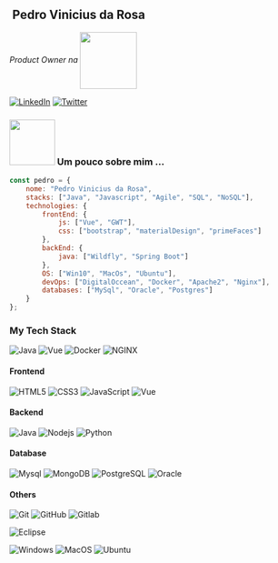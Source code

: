 <h2> Pedro Vinicius da Rosa </h2>

<p><em>Product Owner na </em> <a href="http://www.digitro.com"> 
    <img align='center' src="https://lh3.googleusercontent.com/d/1dZTRyx2F8EzclX_UU2FsrRAy83qJiU1o" width="100"> </a> </p>

<a href="https://www.linkedin.com/in/pedrovinicius/" target="_blank"><img src="https://img.shields.io/badge/LinkedIn-%231877F2.svg?&style=flat-square&logo=LinkedIn&logoColor=white" alt="LinkedIn"></a>
<a href="https://twitter.com/pedro_vinicius" target="_blank"><img src="https://img.shields.io/badge/Twitter-%231877F2.svg?&style=flat-square&logo=twitter&logoColor=white" alt="Twitter"></a>

### <img src="https://media.giphy.com/media/iIqmM5tTjmpOB9mpbn/giphy.gif" width="80"> Um pouco sobre mim ...

```javascript
const pedro = {
    nome: "Pedro Vinicius da Rosa", 
    stacks: ["Java", "Javascript", "Agile", "SQL", "NoSQL"],
    technologies: {
        frontEnd: {
            js: ["Vue", "GWT"],
            css: ["bootstrap", "materialDesign", "primeFaces"]
        },
        backEnd: {
            java: ["Wildfly", "Spring Boot"]
        },
        OS: ["Win10", "MacOs", "Ubuntu"],
        devOps: ["DigitalOccean", "Docker", "Apache2", "Nginx"],
        databases: ["MySql", "Oracle", "Postgres"]
    }
};
```


### My Tech Stack

![Java](http://img.shields.io/badge/-Java-ff0000?style=flat&logo=java&logoColor=ffffff)
![Vue](http://img.shields.io/badge/-Vue-3BDA94?style=flat&logo=vue.js&logoColor=ffffff)
![Docker](https://img.shields.io/badge/-Docker-black?style=flat&logo=docker)
![NGINX](http://img.shields.io/badge/-NGINX-269539?style=flat&logo=nginx&logoColor=ffffff)

#### Frontend
![HTML5](https://img.shields.io/badge/-HTML5-%23E44D27?style=flat&logo=html5&logoColor=ffffff)
![CSS3](https://img.shields.io/badge/-CSS3-%231572B6?style=flat&logo=css3)
![JavaScript](https://img.shields.io/badge/-JavaScript-%23F7DF1C?style=flat&logo=javascript&logoColor=000000&labelColor=%23F7DF1C&color=%23FFCE5A)
![Vue](http://img.shields.io/badge/-Vue-3BDA94?style=flat&logo=vue.js&logoColor=ffffff)

#### Backend
![Java](http://img.shields.io/badge/-Java-ff0000?style=flat&logo=java&logoColor=ffffff)
![Nodejs](https://img.shields.io/badge/-Nodejs-black?style=flat&logo=Node.js)
![Python](https://img.shields.io/badge/-Python-gray?style=flat&logo=python)


#### Database
![Mysql](https://img.shields.io/badge/-MySQL-0066ff?style=flat&logo=mysql&logoColor=ffffff)
![MongoDB](http://img.shields.io/badge/-MongoDB-33E530?style=flat&logo=mongodb&logoColor=ffffff)
![PostgreSQL](https://img.shields.io/badge/-PostgreSQL-336791?style=flat&logo=postgresql&logoColor=ffffff)
![Oracle](https://img.shields.io/badge/-oracle-ff0000?style=flat&logo=oracle)

#### Others
![Git](https://img.shields.io/badge/-Git-%23F05032?style=flat&logo=git&logoColor=%23ffffff)
![GitHub](https://img.shields.io/badge/-GitHub-181717?style=flat&logo=github)
![Gitlab](https://img.shields.io/badge/-Gitlab-ff3300?style=flat&logo=gitlab&logoColor=ffffff)

![Eclipse](http://img.shields.io/badge/Eclipse-000066?style=flat&logo=eclipse&logoColor=ffffff)

![Windows](http://img.shields.io/badge/-Windows-0078D6?style=flat&logo=windows&logoColor=ffffff)
![MacOS](http://img.shields.io/badge/-MacOS-silver?style=flat&logo=apple&logoColor=ffffff)
![Ubuntu](http://img.shields.io/badge/-Ubuntu-orange?style=flat&logo=ubuntu&logoColor=ffffff)

